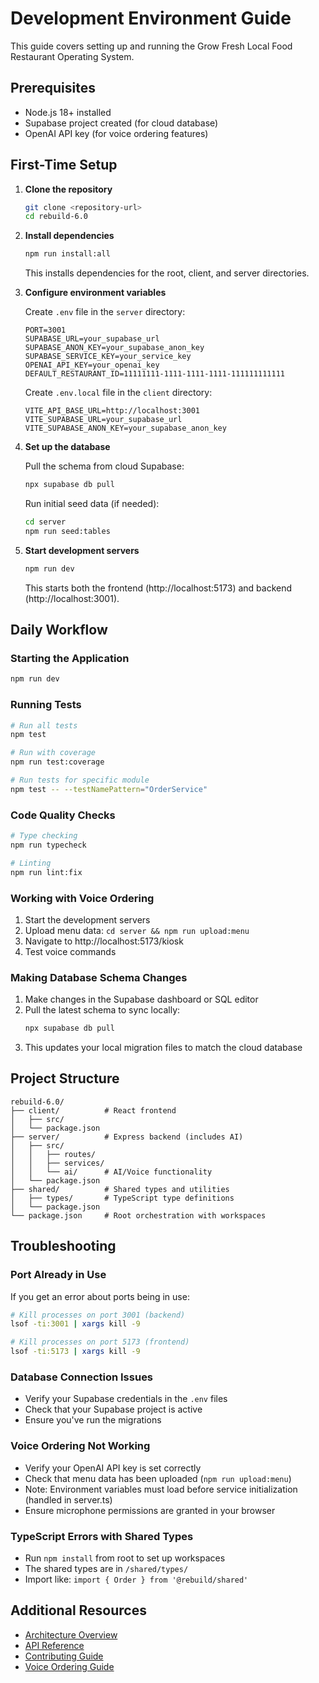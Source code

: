 # Development Environment Guide

This guide covers setting up and running the Grow Fresh Local Food Restaurant Operating System.

## Prerequisites
- Node.js 18+ installed
- Supabase project created (for cloud database)
- OpenAI API key (for voice ordering features)

## First-Time Setup

1. **Clone the repository**
   ```bash
   git clone <repository-url>
   cd rebuild-6.0
   ```

2. **Install dependencies**
   ```bash
   npm run install:all
   ```
   This installs dependencies for the root, client, and server directories.

3. **Configure environment variables**
   
   Create `.env` file in the `server` directory:
   ```env
   PORT=3001
   SUPABASE_URL=your_supabase_url
   SUPABASE_ANON_KEY=your_supabase_anon_key
   SUPABASE_SERVICE_KEY=your_service_key
   OPENAI_API_KEY=your_openai_key
   DEFAULT_RESTAURANT_ID=11111111-1111-1111-1111-111111111111
   ```
   
   Create `.env.local` file in the `client` directory:
   ```env
   VITE_API_BASE_URL=http://localhost:3001
   VITE_SUPABASE_URL=your_supabase_url
   VITE_SUPABASE_ANON_KEY=your_supabase_anon_key
   ```

4. **Set up the database**
   
   Pull the schema from cloud Supabase:
   ```bash
   npx supabase db pull
   ```
   
   Run initial seed data (if needed):
   ```bash
   cd server
   npm run seed:tables
   ```

5. **Start development servers**
   ```bash
   npm run dev
   ```
   This starts both the frontend (http://localhost:5173) and backend (http://localhost:3001).

## Daily Workflow

### Starting the Application
```bash
npm run dev
```

### Running Tests
```bash
# Run all tests
npm test

# Run with coverage
npm run test:coverage

# Run tests for specific module
npm test -- --testNamePattern="OrderService"
```

### Code Quality Checks
```bash
# Type checking
npm run typecheck

# Linting
npm run lint:fix
```

### Working with Voice Ordering
1. Start the development servers
2. Upload menu data: `cd server && npm run upload:menu`
3. Navigate to http://localhost:5173/kiosk
4. Test voice commands

### Making Database Schema Changes
1. Make changes in the Supabase dashboard or SQL editor
2. Pull the latest schema to sync locally:
   ```bash
   npx supabase db pull
   ```
3. This updates your local migration files to match the cloud database

## Project Structure

```
rebuild-6.0/
├── client/          # React frontend
│   ├── src/
│   └── package.json
├── server/          # Express backend (includes AI)
│   ├── src/
│   │   ├── routes/
│   │   ├── services/
│   │   └── ai/      # AI/Voice functionality
│   └── package.json
├── shared/          # Shared types and utilities
│   ├── types/       # TypeScript type definitions
│   └── package.json
└── package.json     # Root orchestration with workspaces
```

## Troubleshooting

### Port Already in Use
If you get an error about ports being in use:
```bash
# Kill processes on port 3001 (backend)
lsof -ti:3001 | xargs kill -9

# Kill processes on port 5173 (frontend)
lsof -ti:5173 | xargs kill -9
```

### Database Connection Issues
- Verify your Supabase credentials in the `.env` files
- Check that your Supabase project is active
- Ensure you've run the migrations

### Voice Ordering Not Working
- Verify your OpenAI API key is set correctly
- Check that menu data has been uploaded (`npm run upload:menu`)
- Note: Environment variables must load before service initialization (handled in server.ts)
- Ensure microphone permissions are granted in your browser

### TypeScript Errors with Shared Types
- Run `npm install` from root to set up workspaces
- The shared types are in `/shared/types/`
- Import like: `import { Order } from '@rebuild/shared'`

## Additional Resources
- [Architecture Overview](./ARCHITECTURE.md)
- [API Reference](./docs/API_REFERENCE.md)
- [Contributing Guide](./CONTRIBUTING_AI.md)
- [Voice Ordering Guide](./docs/VOICE_ORDERING_GUIDE.md)